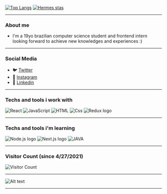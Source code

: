 [![Top Langs](https://github-readme-stats.vercel.app/api/top-langs/?username=hermeshcg&theme=great-gatsby)](https://github.com/anuraghazra/github-readme-stats)
[![Hermes stas](https://github-readme-stats.vercel.app/api?username=hermeshcg&show_icons=true&theme=great-gatsby)](https://github.com/anuraghazra/github-readme-stats)

---

### About me

- I'm a 19yo brazilian computer science student and frontend intern looking forward to achieve new knowledges and experiences :)

---

### Social Media

- 🐦 [Twitter](https://twitter.com/hermeshcg1)
- 📸 [Instagram](https://twitter.com/hermeshcg1)
- 👔 [Linkedin](https://www.linkedin.com/in/hermes-caretta)

---

### Techs and tools i work with

<p>
  <img alt="React" src="https://img.shields.io/badge/React-61DAFB?logo=react&logoColor=white&style=for-the-badge" />
  <img alt="JavaScript" src="https://img.shields.io/badge/JavaScript-F7DF1E?logo=javascript&logoColor=white&style=for-the-badge" />
  <img alt="HTML" src="https://img.shields.io/badge/HTML-E34F26?logo=html5&logoColor=white&style=for-the-badge" />
  <img alt="Css" src="https://img.shields.io/badge/CSS-1572B6?logo=css3&logoColor=white&style=for-the-badge" />
  <img src="https://img.shields.io/badge/Redux-282C34?logo=redux&logoColor=764ABC" alt="Redux logo" />
</p>

---

### Techs and tools i'm learning

<p>
  <img src="https://img.shields.io/badge/Node.js-282C34?logo=node.js&logoColor=white&style=for-the-badge" alt="Node.js logo" />
  <img src="https://img.shields.io/badge/Next.js-282C34?logo=next.js&logoColor=white&style=for-the-badge" alt="Next.js logo" />
  <img alt="JAVA" src="https://img.shields.io/badge/java-282C34?logo=java&logoColor=white&style=for-the-badge" />
</p>

---

### Visitor Count (since 4/27/2021)

![Visitor Count](https://profile-counter.glitch.me/hermeshcg/count.svg)

---

![Alt text](./assets/gif.gif)

---

<!--- Eu sei, cansa--->
